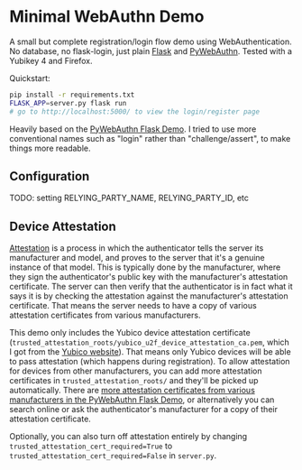 Minimal WebAuthn Demo
=====================

A small but complete registration/login flow demo using WebAuthentication. No database, no flask-login, just plain [Flask](flask.palletsprojects.com/) and [PyWebAuthn](https://github.com/duo-labs/py_webauthn). Tested with a Yubikey 4 and Firefox.

Quickstart:

```bash
pip install -r requirements.txt
FLASK_APP=server.py flask run
# go to http://localhost:5000/ to view the login/register page
```

Heavily based on the [PyWebAuthn Flask Demo](https://github.com/duo-labs/py_webauthn/tree/master/flask_demo). I tried to use more conventional names such as "login" rather than "challenge/assert", to make things more readable.

Configuration
-------------

TODO: setting RELYING_PARTY_NAME, RELYING_PARTY_ID, etc

Device Attestation
------------------

[Attestation](https://developer.mozilla.org/en-US/docs/Web/API/Web_Authentication_API/Attestation_and_Assertion) is a process in which the authenticator tells the server its manufacturer and model, and proves to the server that it's a genuine instance of that model. This is typically done by the manufacturer, where they sign the authenticator's public key with the manufacturer's attestation certificate. The server can then verify that the authenticator is in fact what it says it is by checking the attestation against the manufacturer's attestation certificate. That means the server needs to have a copy of various attestation certificates from various manufacturers.

This demo only includes the Yubico device attestation certificate (`trusted_attestation_roots/yubico_u2f_device_attestation_ca.pem`, which I got from the [Yubico website](https://developers.yubico.com/U2F/yubico-u2f-ca-certs.txt)). That means only Yubico devices will be able to pass attestation (which happens during registration). To allow attestation for devices from other manufacturers, you can add more attestation certificates in `trusted_attestation_roots/` and they'll be picked up automatically. There are [more attestation certificates from various manufacturers in the PyWebAuthn Flask Demo](https://github.com/duo-labs/py_webauthn/tree/master/flask_demo/trusted_attestation_roots), or alternatively you can search online or ask the authenticator's manufacturer for a copy of their attestation certificate.

Optionally, you can also turn off attestation entirely by changing `trusted_attestation_cert_required=True` to `trusted_attestation_cert_required=False` in `server.py`.
